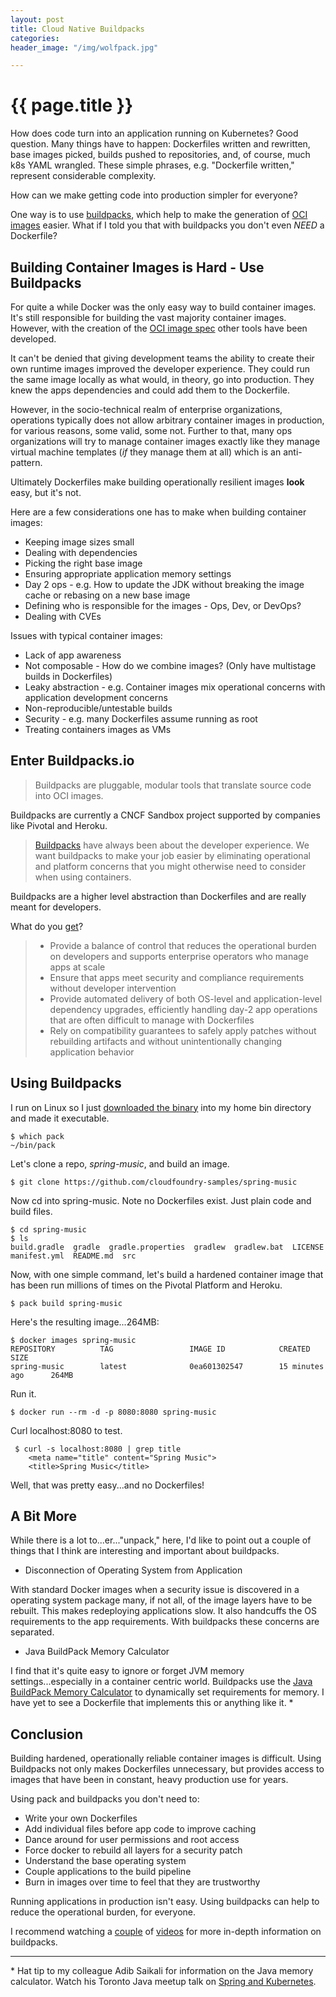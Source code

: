 ```yaml
---
layout: post
title: Cloud Native Buildpacks
categories:
header_image: "/img/wolfpack.jpg"

---
```


# {{ page.title }}

How does code turn into an application running on Kubernetes? Good question. Many things have to happen: Dockerfiles written and rewritten, base images picked, builds pushed to repositories, and, of course, much k8s YAML wrangled. These simple phrases, e.g. "Dockerfile written," represent considerable complexity. 

How can we make getting code into production simpler for everyone? 

One way is to use [buildpacks](https://buildpacks.io), which help to make the generation of [OCI images](https://www.opencontainers.org/) easier. What if I told you that with buildpacks you don't even *NEED* a Dockerfile?

## Building Container Images is Hard - Use Buildpacks

For quite a while Docker was the only easy way to build container images. It's still responsible for building the vast majority container images. However, with the creation of the [OCI image spec](https://github.com/opencontainers/image-spec) other tools have been developed.

It can't be denied that giving development teams the ability to create their own runtime images improved the developer experience. They could run the same image locally as what would, in theory, go into production. They knew the apps dependencies and could add them to the Dockerfile. 

However, in the socio-technical realm of enterprise organizations, operations typically does not allow arbitrary container images in production, for various reasons, some valid, some not. Further to that, many ops organizations will try to manage container images exactly like they manage virtual machine templates (*if* they manage them at all) which is an anti-pattern.

Ultimately Dockerfiles make building operationally resilient images **look** easy, but it's not.

Here are a few considerations one has to make when building container images:

* Keeping image sizes small
* Dealing with dependencies
* Picking the right base image
* Ensuring appropriate application memory settings
* Day 2 ops - e.g. How to update the JDK without breaking the image cache or rebasing on a new base image
* Defining who is responsible for the images - Ops, Dev, or DevOps?
* Dealing with CVEs

Issues with typical container images:

* Lack of app awareness
* Not composable - How do we combine images? (Only have multistage builds in Dockerfiles)
* Leaky abstraction - e.g. Container images mix operational concerns with application development concerns
* Non-reproducible/untestable builds
* Security - e.g. many Dockerfiles assume running as root
* Treating containers images as VMs

## Enter Buildpacks.io

>Buildpacks are pluggable, modular tools that translate source code into OCI images.

Buildpacks are currently a CNCF Sandbox project supported by companies like Pivotal and Heroku.

>[Buildpacks](https://medium.com/buildpacks/cloud-native-buildpacks-hit-beta-4d9f2c85dd22s) have always been about the developer experience. We want buildpacks to make your job easier by eliminating operational and platform concerns that you might otherwise need to consider when using containers.

Buildpacks are a higher level abstraction than Dockerfiles and are really meant for developers.

What do you [get](https://buildpacks.io/#learn-more)?

> * Provide a balance of control that reduces the operational burden on developers and supports enterprise operators who manage apps at scale
> * Ensure that apps meet security and compliance requirements without developer intervention
> * Provide automated delivery of both OS-level and application-level dependency upgrades, efficiently handling day-2 app operations that are often difficult to manage with Dockerfiles
> * Rely on compatibility guarantees to safely apply patches without rebuilding artifacts and without unintentionally changing application behavior

## Using Buildpacks

I run on Linux so I just [downloaded the binary](https://github.com/buildpacks/pack/releases) into my home bin directory and made it executable.

```
$ which pack
~/bin/pack
```

Let's clone a repo, *spring-music*, and build an image.

```
$ git clone https://github.com/cloudfoundry-samples/spring-music
```

Now cd into spring-music. Note no Dockerfiles exist. Just plain code and build files.

```
$ cd spring-music
$ ls
build.gradle  gradle  gradle.properties  gradlew  gradlew.bat  LICENSE  manifest.yml  README.md  src
```

Now, with one simple command, let's build a hardened container image that has been run millions of times on the Pivotal Platform and Heroku.

```
$ pack build spring-music
```

Here's the resulting image...264MB:

```
$ docker images spring-music
REPOSITORY          TAG                 IMAGE ID            CREATED             SIZE
spring-music        latest              0ea601302547        15 minutes ago      264MB
```

Run it.

```
$ docker run --rm -d -p 8080:8080 spring-music
```

Curl localhost:8080 to test.

```
 $ curl -s localhost:8080 | grep title
    <meta name="title" content="Spring Music">
    <title>Spring Music</title>
```

Well, that was pretty easy...and no Dockerfiles!

## A Bit More

While there is a lot to...er..."unpack," here, I'd like to point out a couple of things that I think are interesting and important about buildpacks.

* Disconnection of Operating System from Application

With standard Docker images when a security issue is discovered in a operating system package many, if not all, of the image layers have to be rebuilt. This makes redeploying applications slow. It also handcuffs the OS requirements to the app requirements. With buildpacks these concerns are separated.

* Java BuildPack Memory Calculator

I find that it's quite easy to ignore or forget JVM memory settings...especially in a container centric world. Buildpacks use the [Java BuildPack Memory Calculator](https://github.com/cloudfoundry/java-buildpack-memory-calculator) to dynamically set requirements for memory. I have yet to see a Dockerfile that implements this or anything like it. *

## Conclusion

Building hardened, operationally reliable container images is difficult. Using Buildpacks not only makes Dockerfiles unnecessary, but provides access to images that have been in constant, heavy production use for years.

Using pack and buildpacks you don't need to:

* Write your own Dockerfiles
* Add individual files before app code to improve caching
* Dance around for user permissions and root access
* Force docker to rebuild all layers for a security patch 
* Understand the base operating system 
* Couple applications to the build pipeline
* Burn in images over time to feel that they are trustworthy

Running applications in production isn't easy. Using buildpacks can help to reduce the operational burden, for everyone.

I recommend watching a [couple](https://www.youtube.com/watch?v=spW9ZlJpobM&t=407s) of [videos](https://www.youtube.com/watch?v=KiDK5C0kzJs) for more in-depth information on buildpacks.

----

\* Hat tip to my colleague Adib Saikali for information on the Java memory calculator. Watch his Toronto Java meetup talk on [Spring and Kubernetes](https://www.youtube.com/watch?v=meE888uPLyc).